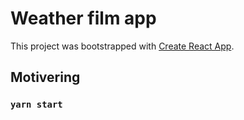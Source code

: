 # Weather film app

This project was bootstrapped with [Create React App](https://github.com/facebook/create-react-app).

## Motivering

### `yarn start`
